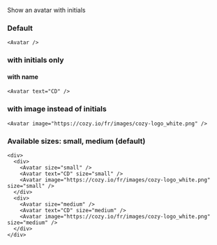 Show an avatar with initials

### Default

```
<Avatar />
```

### with initials only
#### with name

```
<Avatar text="CD" />
```

### with image instead of initials

```
<Avatar image="https://cozy.io/fr/images/cozy-logo_white.png" />
```

### Available sizes: small, medium (default)
```
<div>
  <div>
    <Avatar size="small" />
    <Avatar text="CD" size="small" />
    <Avatar image="https://cozy.io/fr/images/cozy-logo_white.png" size="small" />
  </div>
  <div>
    <Avatar size="medium" />
    <Avatar text="CD" size="medium" />
    <Avatar image="https://cozy.io/fr/images/cozy-logo_white.png" size="medium" />
  </div>
</div>
```

